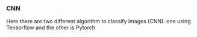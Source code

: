 ### CNN
Here there are two different algorithm to classify images (CNN). one using Tensorflow and the other is Pytorch
